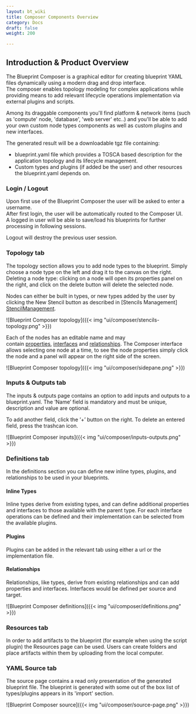 ```yaml
---
layout: bt_wiki
title: Composer Components Overview
category: Docs
draft: false
weight: 200

---
```


## Introduction & Product Overview 

The Blueprint Composer is a graphical editor for creating blueprint YAML files dynamically using
a modern drag and drop interface. <br />
The composer enables topology modeling for complex applications while providing means to add relevant lifecycle operations implementation via external plugins and scripts.  <br />

Among its draggable components you'll find platform & network items (such as 'compute' node, 'database', 'web server' etc..) and you'll be able to add your own custom node types components as well as custom plugins and new interfaces. <br />

The generated result will be a downloadable tgz file containing:  <br />
- blueprint.yaml file which provides a TOSCA based description for the application topology and its lifecycle management. <br />
- Custom types and plugins (if added be the user) and other resources the blueprint.yaml depends on.

### Login / Logout
Upon first use of the Blueprint Composer the user will be asked to enter a username.<br />
After first login, the user will be automatically routed to the Composer UI.<br />
A logged in user will be able to save/load his blueprints for further processing in following sessions.<br />

Logout will destroy the previous user session.   

### Topology tab
The topology section allows you to add node types to the blueprint. Simply choose a node type on
the left and drag it to the canvas on the right. <br />
Deleting a node type: clicking on a node will open its properties panel on the right, and click on the delete button will delete the selected node. <br />

Nodes can either be built in types, or new types added by the user by clicking the New Stencil
button as described in [Stencils Management] [StencilManagement].

![Blueprint Composer topology]({{< img "ui/composer/stencils-topology.png" >}})

Each of the nodes has an editable name and may
contain [properties], [interfaces] and [relationships]. The Composer interface allows selecting one
node at a time, to see the node properties simply click the node and a panel will appear on the
right side of the screen.

![Blueprint Composer topology]({{< img "ui/composer/sidepane.png" >}})

### Inputs & Outputs tab
The inputs & outputs page contains an option to add inputs and outputs to a blueprint.yaml. 
The ‘Name’ field is mandatory and must be unique, description and value are optional.  <br />

To add another field, click the ‘+’ button on the right. 
To delete an entered field, press the trashcan icon.

![Blueprint Composer inputs]({{< img "ui/composer/inputs-outputs.png" >}})

### Definitions tab
In the definitions section you can define new inline types, plugins, and relationships to be used in your blueprints.

#### Inline Types
Inline types derive from existing types, and can define additional properties and interfaces to those available with the parent type. For each interface operations can be defined and their implementation can be selected from the available plugins.

#### Plugins
Plugins can be added in the relevant tab using either a url or the implementation file.

#### Relationships
Relationships, like types, derive from existing relationships and can add properties and interfaces. Interfaces would be defined per source and target.

![Blueprint Composer definitions]({{< img "ui/composer/definitions.png" >}})

### Resources tab
In order to add artifacts to the blueprint (for example when using the script plugin) the Resources page can be used. 
Users can create folders and place artifacts within them by uploading from the local computer.


### YAML Source tab
The source page contains a read only presentation of the generated blueprint file.
The blueprint is generated with some out of the box list of types/plugins appears in its 'import' section.

![Blueprint Composer source]({{< img "ui/composer/source-page.png" >}})





  [StencilManagement]: /composer/blueprint-creation
  [properties]: /composer/blueprint-creation/#properties
  [interfaces]: /composer/blueprint-creation/#interfaces
  [relationships]: /composer/blueprint-creation/#relationships
